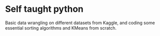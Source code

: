 # Self taught python

Basic data wrangling on different datasets from Kaggle, and coding some essential sorting algorithms and KMeans from scratch. 
 

